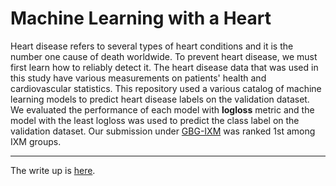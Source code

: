 # Machine Learning with a Heart

Heart disease refers to several types of heart conditions and it is the number one cause of death worldwide. To prevent heart disease, we must first learn how to reliably detect it. The heart disease data that was used in this study have various measurements on patients' health and cardiovascular statistics. This repository used a various catalog of machine learning models to predict heart disease labels on the validation dataset. We evaluated the performance of each model with **logloss** metric and the model with the least logloss was used to predict the class label on the validation dataset. Our submission under [GBG-IXM](https://www.drivendata.org/competitions/54/machine-learning-with-a-heart/leaderboard/) was ranked 1st among IXM groups.

---
The write up is [here](https://rpubs.com/gbganalyst/heart_disease).

